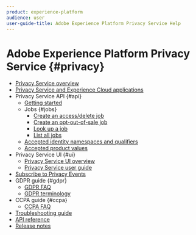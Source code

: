 ```yaml
---
product: experience-platform
audience: user
user-guide-title: Adobe Experience Platform Privacy Service Help
---
```


# Adobe Experience Platform Privacy Service {#privacy}

* [Privacy Service overview](home.md)
* [Privacy Service and Experience Cloud applications](experience-cloud-apps.md)
* Privacy Service API {#api}
  * [Getting started](api/getting-started.md)
  * Jobs {#jobs}
      * [Create an access/delete job](api/create-access-delete-job.md)
      * [Create an opt-out-of-sale job](api/create-opt-out-of-sale-job.md)
      * [Look up a job](api/look-up-job.md)
      * [List all jobs](api/list-jobs.md)
  * [Accepted identity namespaces and qualifiers](api/namespaces-and-qualifiers.md) 
  * [Accepted product values](api/product-values.md) 
* Privacy Service UI {#ui}  
  * [Privacy Service UI overview](ui/overview.md)
  * [Privacy Service user guide](ui/user-guide.md)
* [Subscribe to Privacy Events](privacy-events.md)
* GDPR guide {#gdpr}
  * [GDPR FAQ](gdpr/faq.md)
  * [GDPR terminology](gdpr/terminology.md)
* CCPA guide {#ccpa}
  * [CCPA FAQ](ccpa/faq.md)
* [Troubleshooting guide](troubleshooting-guide.md)
* [API reference](https://www.adobe.io/apis/experiencecloud/gdpr/api-reference.html)
* [Release notes](release-notes.md)